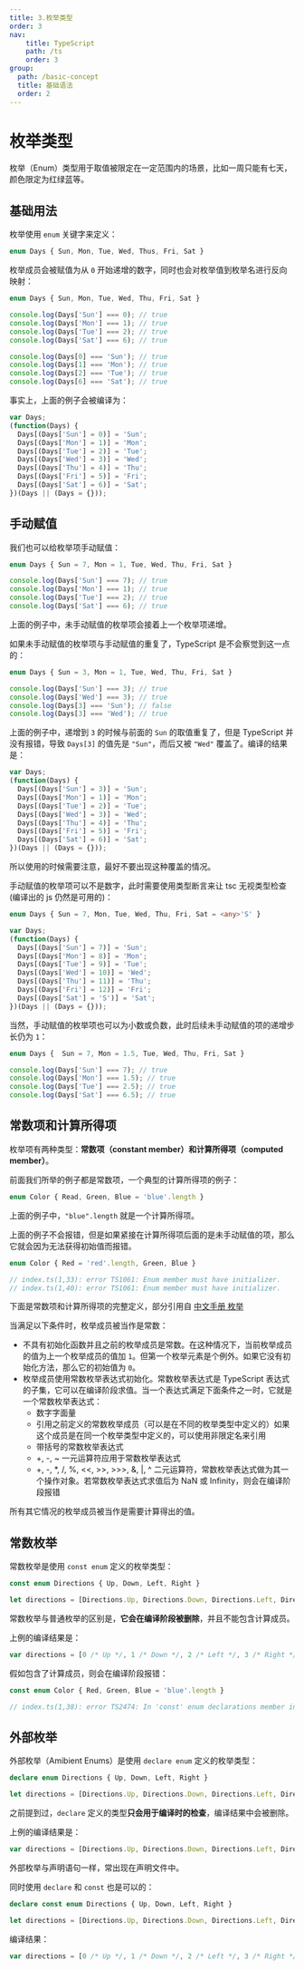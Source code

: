 ```yaml
---
title: 3.枚举类型
order: 3
nav:
    title: TypeScript
    path: /ts
    order: 3
group:
  path: /basic-concept
  title: 基础语法
  order: 2    
---
```



# 枚举类型

枚举（Enum）类型用于取值被限定在一定范围内的场景，比如一周只能有七天，颜色限定为红绿蓝等。

## 基础用法

枚举使用 `enum` 关键字来定义：

```ts
enum Days { Sun, Mon, Tue, Wed, Thus, Fri, Sat }
```

枚举成员会被赋值为从 `0` 开始递增的数字，同时也会对枚举值到枚举名进行反向映射：

```ts
enum Days { Sun, Mon, Tue, Wed, Thu, Fri, Sat }

console.log(Days['Sun'] === 0); // true
console.log(Days['Mon'] === 1); // true
console.log(Days['Tue'] === 2); // true
console.log(Days['Sat'] === 6); // true

console.log(Days[0] === 'Sun'); // true
console.log(Days[1] === 'Mon'); // true
console.log(Days[2] === 'Tue'); // true
console.log(Days[6] === 'Sat'); // true
```

事实上，上面的例子会被编译为：

```ts
var Days;
(function(Days) {
  Days[(Days['Sun'] = 0)] = 'Sun';
  Days[(Days['Mon'] = 1)] = 'Mon';
  Days[(Days['Tue'] = 2)] = 'Tue';
  Days[(Days['Wed'] = 3)] = 'Wed';
  Days[(Days['Thu'] = 4)] = 'Thu';
  Days[(Days['Fri'] = 5)] = 'Fri';
  Days[(Days['Sat'] = 6)] = 'Sat';
})(Days || (Days = {}));
```

## 手动赋值

我们也可以给枚举项手动赋值：

```ts
enum Days { Sun = 7, Mon = 1, Tue, Wed, Thu, Fri, Sat }

console.log(Days['Sun'] === 7); // true
console.log(Days['Mon'] === 1); // true
console.log(Days['Tue'] === 2); // true
console.log(Days['Sat'] === 6); // true
```

上面的例子中，未手动赋值的枚举项会接着上一个枚举项递增。

如果未手动赋值的枚举项与手动赋值的重复了，TypeScript 是不会察觉到这一点的：

```ts
enum Days { Sun = 3, Mon = 1, Tue, Wed, Thu, Fri, Sat }

console.log(Days['Sun'] === 3); // true
console.log(Days['Wed'] === 3); // true
console.log(Days[3] === 'Sun'); // false
console.log(Days[3] === 'Wed'); // true
```

上面的例子中，递增到 `3` 的时候与前面的 `Sun` 的取值重复了，但是 TypeScript 并没有报错，导致 `Days[3]` 的值先是 `"Sun"`，而后又被 `"Wed"` 覆盖了。编译的结果是：

```js
var Days;
(function(Days) {
  Days[(Days['Sun'] = 3)] = 'Sun';
  Days[(Days['Mon'] = 1)] = 'Mon';
  Days[(Days['Tue'] = 2)] = 'Tue';
  Days[(Days['Wed'] = 3)] = 'Wed';
  Days[(Days['Thu'] = 4)] = 'Thu';
  Days[(Days['Fri'] = 5)] = 'Fri';
  Days[(Days['Sat'] = 6)] = 'Sat';
})(Days || (Days = {}));
```

所以使用的时候需要注意，最好不要出现这种覆盖的情况。

手动赋值的枚举项可以不是数字，此时需要使用类型断言来让 tsc 无视类型检查 (编译出的 js 仍然是可用的)：

```ts
enum Days { Sun = 7, Mon, Tue, Wed, Thu, Fri, Sat = <any>'S' }
```

```js
var Days;
(function(Days) {
  Days[(Days['Sun'] = 7)] = 'Sun';
  Days[(Days['Mon'] = 8)] = 'Mon';
  Days[(Days['Tue'] = 9)] = 'Tue';
  Days[(Days['Wed'] = 10)] = 'Wed';
  Days[(Days['Thu'] = 11)] = 'Thu';
  Days[(Days['Fri'] = 12)] = 'Fri';
  Days[(Days['Sat'] = 'S')] = 'Sat';
})(Days || (Days = {}));
```

当然，手动赋值的枚举项也可以为小数或负数，此时后续未手动赋值的项的递增步长仍为 `1`：

```ts
enum Days {  Sun = 7, Mon = 1.5, Tue, Wed, Thu, Fri, Sat }

console.log(Days['Sun'] === 7); // true
console.log(Days['Mon'] === 1.5); // true
console.log(Days['Tue'] === 2.5); // true
console.log(Days['Sat'] === 6.5); // true
```

## 常数项和计算所得项

枚举项有两种类型：**常数项（constant member）**和**计算所得项（computed member）**。

前面我们所举的例子都是常数项，一个典型的计算所得项的例子：

```ts
enum Color { Read, Green, Blue = 'blue'.length }
```

上面的例子中，`"blue".length` 就是一个计算所得项。

上面的例子不会报错，但是如果紧接在计算所得项后面的是未手动赋值的项，那么它就会因为无法获得初始值而报错。

```ts
enum Color { Red = 'red'.length, Green, Blue }

// index.ts(1,33): error TS1061: Enum member must have initializer.
// index.ts(1,40): error TS1061: Enum member must have initializer.
```

下面是常数项和计算所得项的完整定义，部分引用自 [中文手册 枚举](https://zhongsp.gitbooks.io/typescript-handbook/content/doc/handbook/Enums.html)

当满足以下条件时，枚举成员被当作是常数：

- 不具有初始化函数并且之前的枚举成员是常数。在这种情况下，当前枚举成员的值为上一个枚举成员的值加 `1`。但第一个枚举元素是个例外。如果它没有初始化方法，那么它的初始值为 `0`。
- 枚举成员使用常数枚举表达式初始化。常数枚举表达式是 TypeScript 表达式的子集，它可以在编译阶段求值。当一个表达式满足下面条件之一时，它就是一个常数枚举表达式：
  - 数字字面量
  - 引用之前定义的常数枚举成员（可以是在不同的枚举类型中定义的）如果这个成员是在同一个枚举类型中定义的，可以使用非限定名来引用
  - 带括号的常数枚举表达式
  - +, -, ~ 一元运算符应用于常数枚举表达式
  - +, -, \*, /, %, <<, >>, >>>, &, |, ^ 二元运算符，常数枚举表达式做为其一个操作对象。若常数枚举表达式求值后为 NaN 或 Infinity，则会在编译阶段报错

所有其它情况的枚举成员被当作是需要计算得出的值。

## 常数枚举

常数枚举是使用 `const enum` 定义的枚举类型：

```ts
const enum Directions { Up, Down, Left, Right }

let directions = [Directions.Up, Directions.Down, Directions.Left, Directions.Right];
```

常数枚举与普通枚举的区别是，**它会在编译阶段被删除**，并且不能包含计算成员。

上例的编译结果是：

```ts
var directions = [0 /* Up */, 1 /* Down */, 2 /* Left */, 3 /* Right */];
```

假如包含了计算成员，则会在编译阶段报错：

```ts
const enum Color { Red, Green, Blue = 'blue'.length }

// index.ts(1,38): error TS2474: In 'const' enum declarations member initializer must be constant expression.
```

## 外部枚举

外部枚举（Amibient Enums）是使用 `declare enum` 定义的枚举类型：

```ts
declare enum Directions { Up, Down, Left, Right }

let directions = [Directions.Up, Directions.Down, Directions.Left, Directions.Right];
```

之前提到过，`declare` 定义的类型**只会用于编译时的检查**，编译结果中会被删除。

上例的编译结果是：

```ts
var directions = [Directions.Up, Directions.Down, Directions.Left, Directions.Right];
```

外部枚举与声明语句一样，常出现在声明文件中。

同时使用 `declare` 和 `const` 也是可以的：

```ts
declare const enum Directions { Up, Down, Left, Right }

let directions = [Directions.Up, Directions.Down, Directions.Left, Directions.Right];
```

编译结果：

```ts
var directions = [0 /* Up */, 1 /* Down */, 2 /* Left */, 3 /* Right */];
```
